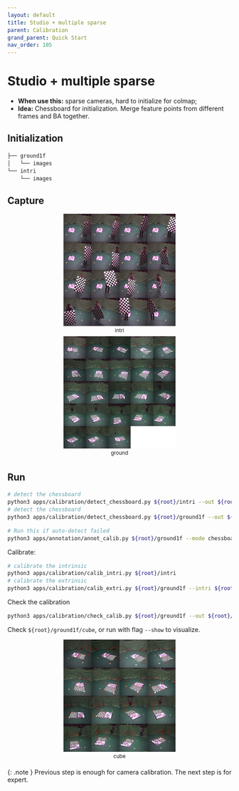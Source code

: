 ```yaml
---
layout: default
title: Studio + multiple sparse
parent: Calibration
grand_parent: Quick Start
nav_order: 105
---
```


# Studio + multiple sparse

- **When use this:** sparse cameras, hard to initialize for colmap;
- **Idea:** Chessboard for initialization. Merge feature points from different frames and BA together.

## Initialization

```bash
├── ground1f
│   └── images
└── intri
    └── images
```

## Capture 

<div align="center">
    <img src="assets/studio-sparse-intri.jpg" width="50%">
    <br>
    <sup>intri</sup>
    <br>
    <img src="assets/studio-sparse-ground1f.jpg" width="50%">
    <br>
    <sup>ground</sup>
</div>

## Run

```bash
# detect the chessboard
python3 apps/calibration/detect_chessboard.py ${root}/intri --out ${root}/intri/output --pattern 9,6 --grid 0.1
# detect the chessboard
python3 apps/calibration/detect_chessboard.py ${root}/ground1f --out ${root}/ground1f/output --pattern 9,6 --grid 0.1 --check
```

```bash
# Run this if auto-detect failed
python3 apps/annotation/annot_calib.py ${root}/ground1f --mode chessboard --annot chessboard
```


Calibrate:

```bash
# calibrate the intrinsic
python3 apps/calibration/calib_intri.py ${root}/intri
# calibrate the extrinsic
python3 apps/calibration/calib_extri.py ${root}/ground1f --intri ${root}/intri/output/intri.yml
```

Check the calibration

```bash
python3 apps/calibration/check_calib.py ${root}/ground1f --out ${root}/ground1f --mode cube --write
```

Check `${root}/ground1f/cube`, or run with flag `--show` to visualize.

<div align="center">
    <img src="assets/studio-sparse-check-cube.jpg" width="50%">
    <br>
    <sup>cube</sup>
</div>


{: .note }
Previous step is enough for camera calibration. The next step is for expert.

